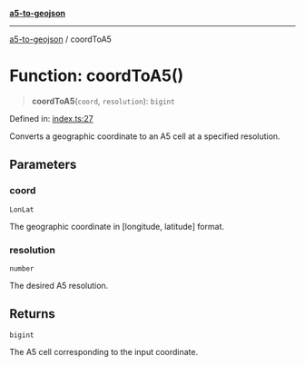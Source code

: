 [**a5-to-geojson**](../README.md)

***

[a5-to-geojson](../README.md) / coordToA5

# Function: coordToA5()

> **coordToA5**(`coord`, `resolution`): `bigint`

Defined in: [index.ts:27](https://github.com/alrico88/a5-to-geojson/blob/master/src/index.ts#L27)

Converts a geographic coordinate to an A5 cell at a specified resolution.

## Parameters

### coord

`LonLat`

The geographic coordinate in [longitude, latitude] format.

### resolution

`number`

The desired A5 resolution.

## Returns

`bigint`

The A5 cell corresponding to the input coordinate.
